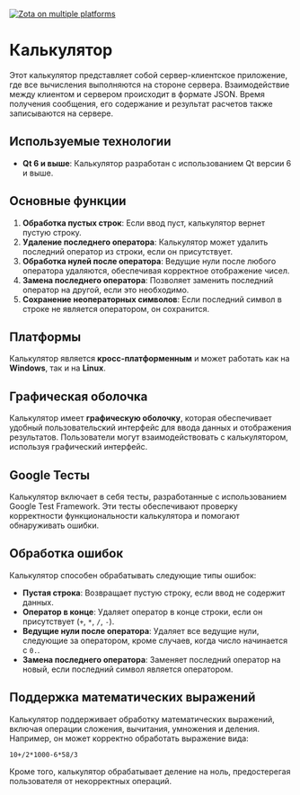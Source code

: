 [![Zota on multiple platforms](https://github.com/Rafail-Mukhutdinov/Zota_Project/actions/workflows/Zota-multi-platform.yml/badge.svg)](https://github.com/Rafail-Mukhutdinov/Zota_Project/actions/workflows/Zota-multi-platform.yml)

# Калькулятор

Этот калькулятор представляет собой сервер-клиентское приложение, где все вычисления выполняются на стороне сервера. Взаимодействие между клиентом и сервером происходит в формате JSON. Время получения сообщения, его содержание и результат расчетов также записываются на сервере.

## Используемые технологии

- **Qt 6 и выше**: Калькулятор разработан с использованием Qt версии 6 и выше.

## Основные функции

1. **Обработка пустых строк**: Если ввод пуст, калькулятор вернет пустую строку.
2. **Удаление последнего оператора**: Калькулятор может удалить последний оператор из строки, если он присутствует.
3. **Обработка нулей после оператора**: Ведущие нули после любого оператора удаляются, обеспечивая корректное отображение чисел.
4. **Замена последнего оператора**: Позволяет заменить последний оператор на другой, если это необходимо.
5. **Сохранение неоператорных символов**: Если последний символ в строке не является оператором, он сохранится.

## Платформы

Калькулятор является **кросс-платформенным** и может работать как на **Windows**, так и на **Linux**.

## Графическая оболочка

Калькулятор имеет **графическую оболочку**, которая обеспечивает удобный пользовательский интерфейс для ввода данных и отображения результатов. Пользователи могут взаимодействовать с калькулятором, используя графический интерфейс.

## Google Тесты

Калькулятор включает в себя тесты, разработанные с использованием Google Test Framework. Эти тесты обеспечивают проверку корректности функциональности калькулятора и помогают обнаруживать ошибки.



## Обработка ошибок

Калькулятор способен обрабатывать следующие типы ошибок:

- **Пустая строка**: Возвращает пустую строку, если ввод не содержит данных.
- **Оператор в конце**: Удаляет оператор в конце строки, если он присутствует (`+`, `*`, `/`, `-`).
- **Ведущие нули после оператора**: Удаляет все ведущие нули, следующие за оператором, кроме случаев, когда число начинается с `0.`.
- **Замена последнего оператора**: Заменяет последний оператор на новый, если последний символ является оператором.


## Поддержка математических выражений

Калькулятор поддерживает обработку математических выражений, включая операции сложения, вычитания, умножения и деления. Например, он может корректно обработать выражение вида:


`10+/2*1000-6*58/3`


Кроме того, калькулятор обрабатывает деление на ноль, предостерегая пользователя от некорректных операций.



